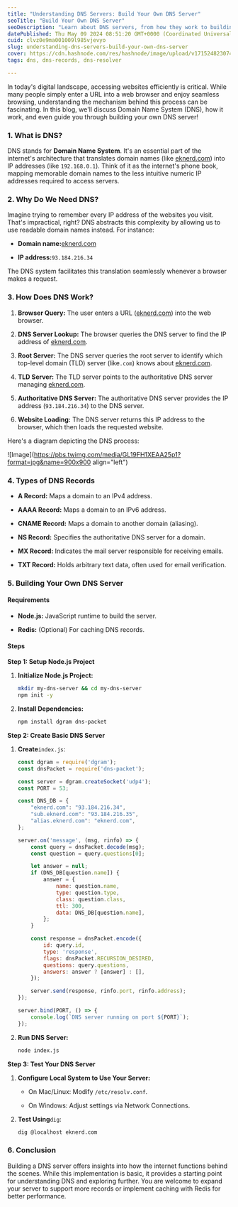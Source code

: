 ```yaml
---
title: "Understanding DNS Servers: Build Your Own DNS Server"
seoTitle: "Build Your Own DNS Server"
seoDescription: "Learn about DNS servers, from how they work to building your own server. Explore DNS records and step-by-step setup guide"
datePublished: Thu May 09 2024 08:51:20 GMT+0000 (Coordinated Universal Time)
cuid: clvz0e9ma001009l985vjevyo
slug: understanding-dns-servers-build-your-own-dns-server
cover: https://cdn.hashnode.com/res/hashnode/image/upload/v1715248230749/a34b8905-6b95-4ce0-a924-2718f199579e.png
tags: dns, dns-records, dns-resolver

---
```


In today's digital landscape, accessing websites efficiently is critical. While many people simply enter a URL into a web browser and enjoy seamless browsing, understanding the mechanism behind this process can be fascinating. In this blog, we'll discuss Domain Name System (DNS), how it work, and even guide you through building your own DNS server!

### **1\. What is DNS?**

DNS stands for **Domain Name System**. It's an essential part of the internet's architecture that translates domain names (like [eknerd.com](http://example.com)) into IP addresses (like `192.168.0.1`). Think of it as the internet's phone book, mapping memorable domain names to the less intuitive numeric IP addresses required to access servers.

### **2\. Why Do We Need DNS?**

Imagine trying to remember every IP address of the websites you visit. That's impractical, right? DNS abstracts this complexity by allowing us to use readable domain names instead. For instance:

* **Domain name:**[eknerd.com](http://eknerd.com)
    
* **IP address:**`93.184.216.34`
    

The DNS system facilitates this translation seamlessly whenever a browser makes a request.

### **3\. How Does DNS Work?**

1. **Browser Query:** The user enters a URL ([eknerd.com](http://example.com)) into the web browser.
    
2. **DNS Server Lookup:** The browser queries the DNS server to find the IP address of [eknerd.com](http://example.com).
    
3. **Root Server:** The DNS server queries the root server to identify which top-level domain (TLD) server (like`.com`) knows about [eknerd.com](http://example.com).
    
4. **TLD Server:** The TLD server points to the authoritative DNS server managing [eknerd.com](http://example.com).
    
5. **Authoritative DNS Server:** The authoritative DNS server provides the IP address (`93.184.216.34`) to the DNS server.
    
6. **Website Loading:** The DNS server returns this IP address to the browser, which then loads the requested website.
    

Here's a diagram depicting the DNS process:

![Image](https://pbs.twimg.com/media/GL19FH1XEAA25p1?format=jpg&name=900x900 align="left")

### **4\. Types of DNS Records**

* **A Record:** Maps a domain to an IPv4 address.
    
* **AAAA Record:** Maps a domain to an IPv6 address.
    
* **CNAME Record:** Maps a domain to another domain (aliasing).
    
* **NS Record:** Specifies the authoritative DNS server for a domain.
    
* **MX Record:** Indicates the mail server responsible for receiving emails.
    
* **TXT Record:** Holds arbitrary text data, often used for email verification.
    

### **5\. Building Your Own DNS Server**

#### **Requirements**

* **Node.js:** JavaScript runtime to build the server.
    
* **Redis:** (Optional) For caching DNS records.
    

#### **Steps**

**Step 1: Setup Node.js Project**

1. **Initialize Node.js Project:**
    
    ```bash
    mkdir my-dns-server && cd my-dns-server
    npm init -y
    ```
    
2. **Install Dependencies:**
    
    ```bash
    npm install dgram dns-packet
    ```
    

**Step 2: Create Basic DNS Server**

1. **Create**`index.js`:
    
    ```js
    const dgram = require('dgram');
    const dnsPacket = require('dns-packet');
    
    const server = dgram.createSocket('udp4');
    const PORT = 53;
    
    const DNS_DB = {
        "eknerd.com": "93.184.216.34",
        "sub.eknerd.com": "93.184.216.35",
        "alias.eknerd.com": "eknerd.com",
    };
    
    server.on('message', (msg, rinfo) => {
        const query = dnsPacket.decode(msg);
        const question = query.questions[0];
    
        let answer = null;
        if (DNS_DB[question.name]) {
            answer = {
                name: question.name,
                type: question.type,
                class: question.class,
                ttl: 300,
                data: DNS_DB[question.name],
            };
        }
    
        const response = dnsPacket.encode({
            id: query.id,
            type: 'response',
            flags: dnsPacket.RECURSION_DESIRED,
            questions: query.questions,
            answers: answer ? [answer] : [],
        });
    
        server.send(response, rinfo.port, rinfo.address);
    });
    
    server.bind(PORT, () => {
        console.log(`DNS server running on port ${PORT}`);
    });
    ```
    
2. **Run DNS Server:**
    
    ```bash
    node index.js
    ```
    

**Step 3: Test Your DNS Server**

1. **Configure Local System to Use Your Server:**
    
    * On Mac/Linux: Modify `/etc/resolv.conf`.
        
    * On Windows: Adjust settings via Network Connections.
        
2. **Test Using**`dig`:
    
    ```bash
    dig @localhost eknerd.com
    ```
    

### **6\. Conclusion**

Building a DNS server offers insights into how the internet functions behind the scenes. While this implementation is basic, it provides a starting point for understanding DNS and exploring further. You are welcome to expand your server to support more records or implement caching with Redis for better performance.